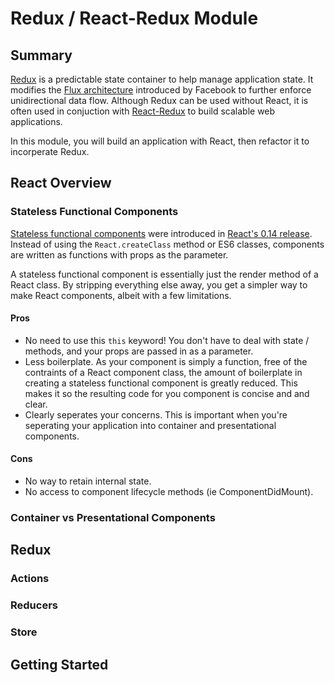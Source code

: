 # Redux / React-Redux Module
## Summary
[Redux](http://redux.js.org/) is a predictable state container to help manage application state. 
It modifies the [Flux architecture](https://facebook.github.io/flux/docs/overview.html) introduced by Facebook to further enforce unidirectional data flow. 
Although Redux can be used without React, it is often used in conjuction with [React-Redux](https://github.com/reactjs/react-redux) to build scalable web applications.

In this module, you will build an application with React, then refactor it to incorperate Redux.

## React Overview


### Stateless Functional Components
[Stateless functional components](https://facebook.github.io/react/docs/reusable-components.html#stateless-functions) were introduced in  [React's 0.14 release](https://facebook.github.io/react/blog/2015/10/07/react-v0.14.html). 
Instead of using the `React.createClass` method or ES6 classes, components are written as functions with props as the parameter. 

A stateless functional component is essentially just the render method of a React class. 
By stripping everything else away, you get a simpler way to make React components, albeit with a few limitations.

#### Pros

* No need to use this `this` keyword! You don't have to deal with state / methods, and your props are passed in as a parameter.
* Less boilerplate. As your component is simply a function, free of the contraints of a React component class, the amount of boilerplate in creating a stateless functional component is greatly reduced.
This makes it so the resulting code for you component is concise and and clear.
* Clearly seperates your concerns. This is important when you're seperating your application into container and presentational components.

#### Cons
* No way to retain internal state.
* No access to component lifecycle methods (ie ComponentDidMount).

### Container vs Presentational Components


## Redux

### Actions

### Reducers

### Store

## Getting Started